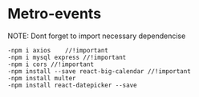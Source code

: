 # Metro-events

NOTE: Dont forget to import necessary dependencise

	-npm i axios	//!important
    -npm i mysql express //!important
    -npm i cors //!important
	-npm install --save react-big-calendar //!important 
    -npm install multer
	-npm install react-datepicker --save
    
    
